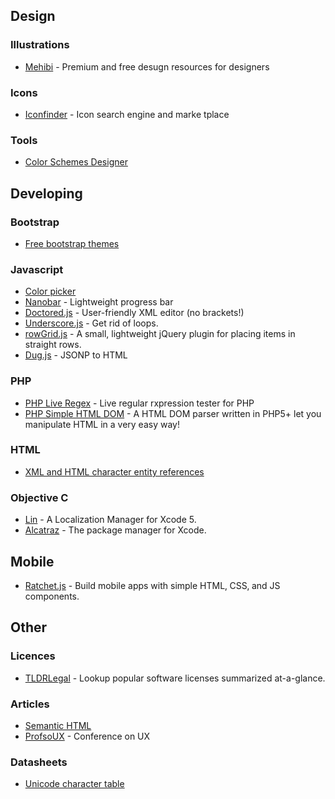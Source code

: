 ## Design
### Illustrations
  * [Mehibi](http://mehibi.com/) - Premium and free desugn resources for designers

### Icons
  * [Iconfinder](https://www.iconfinder.com/) - Icon search engine and marke tplace

### Tools
  * [Color Schemes Designer](http://colorschemedesigner.com/)

## Developing
### Bootstrap 
  * [Free bootstrap themes](http://bootswatch.com/)

### Javascript
  * [Color picker](http://lonely-pixel.com/projects/picker/)
  * [Nanobar](http://nanobar.micronube.com/) - Lightweight progress bar
  * [Doctored.js](http://holloway.co.nz/doctored/) - User-friendly XML editor (no brackets!) 
  * [Underscore.js](http://underscorejs.org/) - Get rid of loops.
  * [rowGrid.js](http://brunjo.github.io/rowGrid.js/) - A small, lightweight jQuery plugin for placing items in straight rows.
  * [Dug.js](http://rog.ie/blog/dugjs-a-jsonp-to-html-script) - JSONP to HTML

### PHP
  * [PHP Live Regex](http://phpliveregex.com/) - Live regular rxpression tester for PHP 
  * [PHP Simple HTML DOM](http://simplehtmldom.sourceforge.net/) - A HTML DOM parser written in PHP5+ let you manipulate HTML in a very easy way! 

### HTML
  * [XML and HTML character entity references](http://en.wikipedia.org/wiki/List_of_XML_and_HTML_character_entity_references)

### Objective C
  * [Lin](http://questbe.at/lin/) - A Localization Manager for Xcode 5.
  * [Alcatraz](http://alcatraz.io/) - The package manager for Xcode.

## Mobile
  * [Ratchet.js](http://goratchet.com/) - Build mobile apps with simple HTML‚ CSS‚ and JS components.

## Other
### Licences
  * [TLDRLegal](https://tldrlegal.com/) - Lookup popular software licenses summarized at-a-glance.

### Articles
  * [Semantic HTML](http://kevinsuttle.com/posts/the-art-of-html-semantics-pt1/)
  * [ProfsoUX](http://habrahabr.ru/post/214253/) - Conference on UX

### Datasheets
  * [Unicode character table](http://unicode-table.com/ru/)
